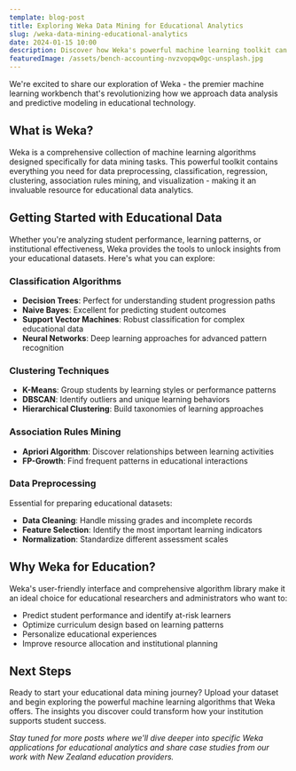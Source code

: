 ```yaml
---
template: blog-post
title: Exploring Weka Data Mining for Educational Analytics
slug: /weka-data-mining-educational-analytics
date: 2024-01-15 10:00
description: Discover how Weka's powerful machine learning toolkit can transform educational data analysis and support data-driven decision making in learning environments.
featuredImage: /assets/bench-accounting-nvzvopqw0gc-unsplash.jpg
---
```


We're excited to share our exploration of Weka - the premier machine learning workbench that's revolutionizing how we approach data analysis and predictive modeling in educational technology.

## What is Weka?

Weka is a comprehensive collection of machine learning algorithms designed specifically for data mining tasks. This powerful toolkit contains everything you need for data preprocessing, classification, regression, clustering, association rules mining, and visualization - making it an invaluable resource for educational data analytics.

## Getting Started with Educational Data

Whether you're analyzing student performance, learning patterns, or institutional effectiveness, Weka provides the tools to unlock insights from your educational datasets. Here's what you can explore:

### Classification Algorithms
- **Decision Trees**: Perfect for understanding student progression paths
- **Naive Bayes**: Excellent for predicting student outcomes
- **Support Vector Machines**: Robust classification for complex educational data
- **Neural Networks**: Deep learning approaches for advanced pattern recognition

### Clustering Techniques
- **K-Means**: Group students by learning styles or performance patterns
- **DBSCAN**: Identify outliers and unique learning behaviors
- **Hierarchical Clustering**: Build taxonomies of learning approaches

### Association Rules Mining
- **Apriori Algorithm**: Discover relationships between learning activities
- **FP-Growth**: Find frequent patterns in educational interactions

### Data Preprocessing
Essential for preparing educational datasets:
- **Data Cleaning**: Handle missing grades and incomplete records
- **Feature Selection**: Identify the most important learning indicators
- **Normalization**: Standardize different assessment scales

## Why Weka for Education?

Weka's user-friendly interface and comprehensive algorithm library make it an ideal choice for educational researchers and administrators who want to:

- Predict student performance and identify at-risk learners
- Optimize curriculum design based on learning patterns
- Personalize educational experiences
- Improve resource allocation and institutional planning

## Next Steps

Ready to start your educational data mining journey? Upload your dataset and begin exploring the powerful machine learning algorithms that Weka offers. The insights you discover could transform how your institution supports student success.

*Stay tuned for more posts where we'll dive deeper into specific Weka applications for educational analytics and share case studies from our work with New Zealand education providers.*